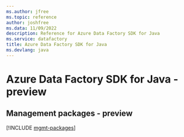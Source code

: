```yaml
---
ms.author: jfree
ms.topic: reference
author: joshfree
ms.data: 11/09/2022
description: Reference for Azure Data Factory SDK for Java
ms.service: datafactory
title: Azure Data Factory SDK for Java
ms.devlang: java
---
```

# Azure Data Factory SDK for Java - preview

## Management packages - preview
[!INCLUDE [mgmt-packages](data-factory-mgmt-index.md)]
